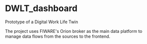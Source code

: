 # DWLT_dashboard
Prototype of a Digital Work Life Twin

The project uses FIWARE's Orion broker as the main data platform to manage data flows from the sources to the frontend.
